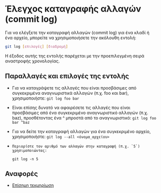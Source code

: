 # Έλεγχος καταγραφής αλλαγών (commit log)

Για να ελέγξετε την καταγραφή αλλαγών (commit log) για ένα κλαδί ή ένα αρχείο, μπορείτε να χρησιμοποιήσετε την ακόλουθη εντολή:

```bash
git log [επιλογές] [διαδρομή]
```

Η έξοδος αυτής της εντολής παρέχεται με την προεπιλεγμένη σειρά αναστροφής χρονολογίας.

## Παραλλαγές και επιλογές της εντολής

- Για να καταγράψετε τις αλλαγές που είναι προσβάσιμες από συγκεκριμένα αναγνωριστικά αλλαγών (π.χ. foo και bar), χρησιμοποιήστε:
  `git log foo bar`
- Είναι επίσης δυνατό να αφαιρέσετε τις αλλαγές που είναι προσβάσιμες από ένα συγκεκριμένο αναγνωριστικό αλλαγών (π.χ. baz), προσθέτοντας ένα ^ μπροστά από το αναγνωριστικό:
  `git log foo bar ^baz`

- Για να δείτε την καταγραφή αλλαγών για ένα συγκεκριμένο αρχείο, χρησιμοποιήστε:
  `git log --all <όνομα_αρχείου>`
-     Περιορίστε τον αριθμό των αλλαγών στην καταγραφή (π.χ. `5`) χρησιμοποιώντας:
  `git log -n 5`

## Αναφορές

- [Επίσημη τεκμηρίωση](https://git-scm.com/docs/git-log)
